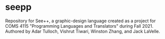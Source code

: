 # seepp
Repository for See++, a graphic-design language created as a project for COMS 4115 "Programming Languages and Translators" during Fall 2021. Authored by Adar Tulloch, Vishrut Tiwari, Winston Zhang, and Jack LaVelle. 